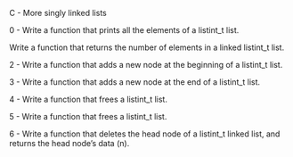 C - More singly linked lists

0 - Write a function that prints all the elements of a listint_t list.

Write a function that returns the number of elements in a linked listint_t list.

2 - Write a function that adds a new node at the beginning of a listint_t list.

3 - Write a function that adds a new node at the end of a listint_t list.

4 - Write a function that frees a listint_t list.

5 - Write a function that frees a listint_t list.

6 - Write a function that deletes the head node of a listint_t linked list, and returns the head node’s data (n).

